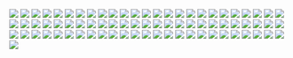 <img src=.anime.md>
<img src=.bad.md.bk>
<img src=.chat>
<img src=.now>
<img src=.teeest>
<img src=.vid>
<img src=1.css>
<img src=anime.html>
<img src=anime.html.~1~>
<img src=archivists.gif>
<img src=beauti.webp>
<img src=books>
<img src=brain.webp>
<img src=cher.md>
<img src=christ.md>
<img src=computing>
<img src=cook>
<img src=cyberdeck.webp>
<img src=diary>
<img src=esoteric.webp>
<img src=eu.webp>
<img src=example>
<img src=fun>
<img src=goat.webp>
<img src=hack>
<img src=ind>
<img src=jaypharm.webp>
<img src=jaypharm2.webp>
<img src=jaypharm3.webp>
<img src=jaypharm4.webp>
<img src=jaypharm5.webp>
<img src=jaypharm6.webp>
<img src=jaypharm7.webp>
<img src=jaypharm8.webp>
<img src=jaypharm9.webp>
<img src=job-hunt>
<img src=lad>
<img src=lib.avif>
<img src=library>
<img src=library_spiral.webp>
<img src=me.~1~>
<img src=mind.webp>
<img src=misc-golang>
<img src=muju>
<img src=no.webp>
<img src=no_thought.webp>
<img src=obsidian.md>
<img src=p1.jpeg.~1~>
<img src=p2.jpeg.~1~>
<img src=personal>
<img src=philo.md>
<img src=poketeam.webp>
<img src=ptoy.webp>
<img src=ptoy2.webp>
<img src=r.js>
<img src=rabbit_starvation2.png>
<img src=readme.md>
<img src=rss.webp>
<img src=s.js>
<img src=s.json>
<img src=show-notes>
<img src=sisyphus.gif>
<img src=step.webp>
<img src=style.txt>
<img src=test.webp>
<img src=tl.awk>
<img src=to-watch.md>
<img src=tod>
<img src=toread>
<img src=tow.html>
<img src=trackcirc.webp>
<img src=trinity.weebp>
<img src=visa_mastercard_true_logo.webp>
<img src=web>
<img src=wolf.webp>
<img src=zisha.webp>
